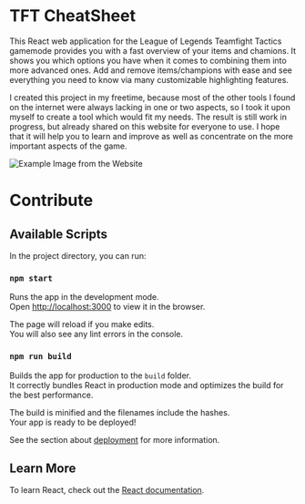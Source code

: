 # TFT CheatSheet


This React web application for the League of Legends Teamfight Tactics gamemode provides you with a fast overview of your items and chamions. It shows you which options you have when it comes to combining them into more advanced ones. Add and remove items/champions with ease and see everything you need to know via many customizable highlighting features.

I created this project in my freetime, because most of the other tools I found on the internet were always lacking in one or two aspects, so I took it upon myself to create a tool which would fit my needs. The result is still work in progress, but already shared on this website for everyone to use. I hope that it will help you to learn and improve as well as concentrate on the more important aspects of the game.

![Example Image from the Website](https://github.com/un0btanium/tft-cheatsheet/blob/master/github_images/tft-cheatsheet.png)



# Contribute

## Available Scripts

In the project directory, you can run:

### `npm start`

Runs the app in the development mode.<br>
Open [http://localhost:3000](http://localhost:3000) to view it in the browser.

The page will reload if you make edits.<br>
You will also see any lint errors in the console.

### `npm run build`

Builds the app for production to the `build` folder.<br>
It correctly bundles React in production mode and optimizes the build for the best performance.

The build is minified and the filenames include the hashes.<br>
Your app is ready to be deployed!

See the section about [deployment](https://facebook.github.io/create-react-app/docs/deployment) for more information.


## Learn More

To learn React, check out the [React documentation](https://reactjs.org/).

